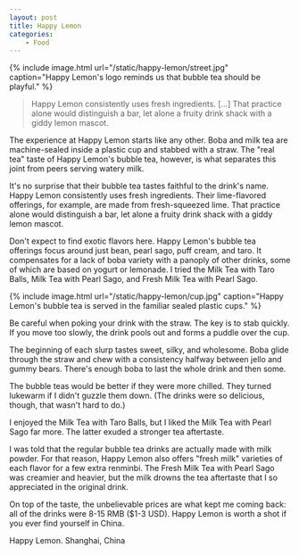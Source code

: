 ```yaml
---
layout: post
title: Happy Lemon
categories:
    - Food
---
```


{% include image.html url="/static/happy-lemon/street.jpg" caption="Happy Lemon's logo reminds us that bubble tea should be playful." %}

> Happy Lemon consistently uses fresh ingredients. [...] That practice alone would distinguish a bar, let alone a fruity drink shack with a giddy lemon mascot.

The experience at Happy Lemon starts like any other. Boba and milk tea are machine-sealed inside a plastic cup and stabbed with a straw. The "real tea" taste of Happy Lemon's bubble tea, however, is what separates this joint from peers serving watery milk. 

It's no surprise that their bubble tea tastes faithful to the drink's name. Happy Lemon consistently uses fresh ingredients. Their lime-flavored offerings, for example, are made from fresh-squeezed lime. That practice alone would distinguish a bar, let alone a fruity drink shack with a giddy lemon mascot.

Don't expect to find exotic flavors here. Happy Lemon's bubble tea offerings focus around just bean, pearl sago, puff cream, and taro. It compensates for a lack of boba variety with a panoply of other drinks, some of which are based on yogurt or lemonade. I tried the Milk Tea with Taro Balls, Milk Tea with Pearl Sago, and Fresh Milk Tea with Pearl Sago.


{% include image.html url="/static/happy-lemon/cup.jpg" caption="Happy Lemon's bubble tea is served in the familiar sealed plastic cups." %}

Be careful when poking your drink with the straw. The key is to stab quickly. If you move too slowly, the drink pools out and forms a puddle over the cup. 

The beginning of each slurp tastes sweet, silky, and wholesome. Boba glide through the straw and chew with a consistency halfway between jello and gummy bears. There's enough boba to last the whole drink and then some.

The bubble teas would be better if they were more chilled. They turned lukewarm if I didn't guzzle them down. (The drinks were so delicious, though, that wasn't hard to do.)

I enjoyed the Milk Tea with Taro Balls, but I liked the Milk Tea with Pearl Sago far more. The latter exuded a stronger tea aftertaste.

I was told that the regular bubble tea drinks are actually made with milk powder. For that reason, Happy Lemon also offers "fresh milk" varieties of each flavor for a few extra renminbi. The Fresh Milk Tea with Pearl Sago was creamier and heavier, but the milk drowns the tea aftertaste that I so appreciated in the original drink.

On top of the taste, the unbelievable prices are what kept me coming back: all of the drinks were 8-15 RMB ($1-3 USD). Happy Lemon is worth a shot if you ever find yourself in China.

Happy Lemon. Shanghai, China
